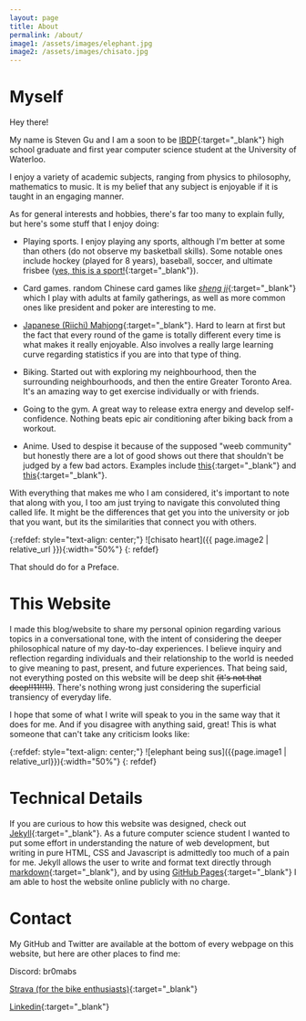 ```yaml
---
layout: page
title: About
permalink: /about/
image1: /assets/images/elephant.jpg
image2: /assets/images/chisato.jpg
---
```


# Myself

Hey there!

My name is Steven Gu and I am a soon to be [IBDP](https://www.ibo.org/programmes/diploma-programme/){:target="_blank"} high school
graduate and first year computer science student at the University of Waterloo.

I enjoy a variety of academic subjects, ranging from physics to philosophy, mathematics to music. It is my belief that any subject
is enjoyable if it is taught in an engaging manner.

As for general interests and hobbies, there's far too many to explain fully, but here's some stuff that I enjoy doing:

- Playing sports. I enjoy playing any sports, although I'm better at some than others (do not observe my basketball skills). Some notable ones include
hockey (played for 8 years), baseball, soccer, and ultimate frisbee ([yes, this is a sport!](https://en.wikipedia.org/wiki/Ultimate_(sport)){:target="_blank"}).

- Card games. random Chinese card games like [_sheng ji_](https://en.wikipedia.org/wiki/Sheng_ji){:target="_blank"} which I play with adults at family
gatherings, as well as more common ones like president and poker are interesting to me.

- [Japanese (Riichi) Mahjong](https://riichi.wiki/Japanese_mahjong){:target="_blank"}. Hard to learn at first but the fact that every round of the game
is totally different every time is what makes it really enjoyable. Also involves a really large learning curve regarding statistics if you are into that type of thing.

- Biking. Started out with exploring my neighbourhood, then the surrounding neighbourhoods, and then the entire Greater Toronto Area. It's an amazing way to get exercise
individually or with friends.

- Going to the gym. A great way to release extra energy and develop self-confidence. Nothing beats epic air conditioning after biking back from a workout.

- Anime. Used to despise it because of the supposed "weeb community" but honestly there are a lot of good shows out there that shouldn't be judged by
a few bad actors. Examples include [this](https://myanimelist.net/anime/50709/Lycoris_Recoil){:target="_blank"}
and [this](https://myanimelist.net/anime/47917/Bocchi_the_Rock){:target="_blank"}.

With everything that makes me who I am considered, it's important to note that along with you, I too am just trying to navigate this convoluted thing called life.
It might be the differences that get you into the university or job that you want, but its the similarities that connect you with others.

{:refdef: style="text-align: center;"}
![chisato heart]({{ page.image2 | relative_url }}){:width="50%"}
{: refdef}

That should do for a Preface.

# This Website

I made this blog/website to share my personal opinion regarding various topics in a conversational tone, with the intent of considering the deeper
philosophical nature of my day-to-day experiences. I believe inquiry and reflection regarding individuals and their
relationship to the world is needed to give meaning to past, present, and future experiences. That being said, not everything posted on this
website will be deep shit ~~(it's not that deep!!11!!1!)~~. There's nothing wrong just considering the superficial transiency of everyday life.

I hope that some of what I write will speak to you in the same way that it does for me. And if you disagree with anything said, great!
This is what someone that can't take any criticism looks like:

{:refdef: style="text-align: center;"}
![elephant being sus]({{page.image1 | relative_url}}){:width="50%"}
{: refdef}

# Technical Details

If you are curious to how this website was designed, check out [Jekyll](https://jekyllrb.com/){:target="_blank"}.
As a future computer science student I wanted to put some effort in understanding the nature of web development, but writing in pure HTML, CSS and Javascript
is admittedly too much of a pain for me. Jekyll allows the user to write and format text directly through [markdown](https://en.wikipedia.org/wiki/Markdown){:target="_blank"}, and by using [GitHub Pages](https://pages.github.com/){:target="_blank"}
I am able to host the website online publicly with no charge.

# Contact 

My GitHub and Twitter are available at the bottom of every webpage on this website, but here are other places to find me:

Discord: br0mabs

[Strava (for the bike enthusiasts)](https://www.strava.com/athletes/63537630){:target="_blank"}

[Linkedin](https://www.linkedin.com/in/steven-gu-23192a245/){:target="_blank"}


